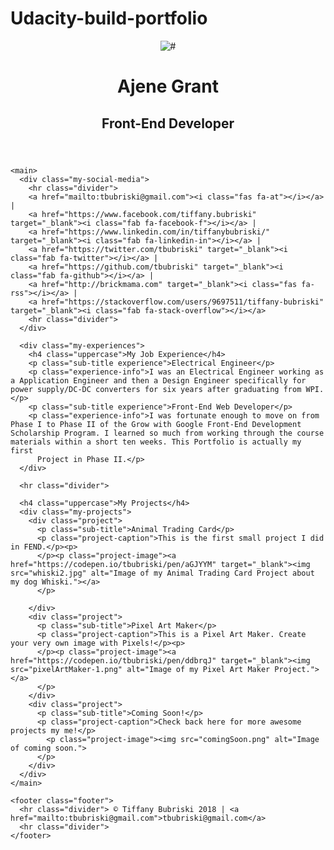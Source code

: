 # Udacity-build-portfolio
<html lang="en">
<head>
  <meta charset="utf-8">
  <meta name="viewport" content="width=device-width,initial-scale=1.0">
  <meta http-equiv="X-UA-Compatible" content="IE=edge">
  <link rel="stylesheet" media="only screen and (min-width:1px)" href="styleSmall.css">
  <link rel="stylesheet" media="only screen and (min-width:800px)" href="styleMedium.css">
  <link rel="stylesheet" media="only screen and (min-width:1000px)" href="styleLarge.css">
  <link rel="stylesheet" href="https://use.fontawesome.com/releases/v5.0.10/css/all.css" integrity="sha384-+d0P83n9kaQMCwj8F4RJB66tzIwOKmrdb46+porD/OvrJ+37WqIM7UoBtwHO6Nlg" crossorigin="anonymous">
  <title>Ajene Grant's Portfolio</title>
</head>

<body>
  <div class="container">
    <header class="header">
      <div class="my-picture">
        <img src="#" alt="#" class="my-profile-picture">
      </div>
      <div class="header-box">
        <h1 class="my-name uppercase">Ajene Grant</h1>
        <h2 class="my-title uppercase">Front-End Developer</h2>
      </div>
    </header>

    <main>
      <div class="my-social-media">
        <hr class="divider">
        <a href="mailto:tbubriski@gmail.com"><i class="fas fa-at"></i></a> |
        <a href="https://www.facebook.com/tiffany.bubriski" target="_blank"><i class="fab fa-facebook-f"></i></a> |
        <a href="https://www.linkedin.com/in/tiffanybubriski/" target="_blank"><i class="fab fa-linkedin-in"></i></a> |
        <a href="https://twitter.com/tbubriski" target="_blank"><i class="fab fa-twitter"></i></a> |
        <a href="https://github.com/tbubriski" target="_blank"><i class="fab fa-github"></i></a> |
        <a href="http://brickmama.com" target="_blank"><i class="fas fa-rss"></i></a> |
        <a href="https://stackoverflow.com/users/9697511/tiffany-bubriski" target="_blank"><i class="fab fa-stack-overflow"></i></a>
        <hr class="divider">
      </div>

      <div class="my-experiences">
        <h4 class="uppercase">My Job Experience</h4>
        <p class="sub-title experience">Electrical Engineer</p>
        <p class="experience-info">I was an Electrical Engineer working as a Application Engineer and then a Design Engineer specifically for power supply/DC-DC converters for six years after graduating from WPI.</p>
        <p class="sub-title experience">Front-End Web Developer</p>
        <p class="experience-info">I was fortunate enough to move on from Phase I to Phase II of the Grow with Google Front-End Development Scholarship Program. I learned so much from working through the course materials within a short ten weeks. This Portfolio is actually my first
          Project in Phase II.</p>
      </div>

      <hr class="divider">

      <h4 class="uppercase">My Projects</h4>
      <div class="my-projects">
        <div class="project">
          <p class="sub-title">Animal Trading Card</p>
          <p class="project-caption">This is the first small project I did in FEND.</p><p>
          </p><p class="project-image"><a href="https://codepen.io/tbubriski/pen/aGJYYM" target="_blank"><img src="whiski2.jpg" alt="Image of my Animal Trading Card Project about my dog Whiski."></a>
          </p>

        </div>
        <div class="project">
          <p class="sub-title">Pixel Art Maker</p>
          <p class="project-caption">This is a Pixel Art Maker. Create your very own image with Pixels!</p><p>
          </p><p class="project-image"><a href="https://codepen.io/tbubriski/pen/ddbrqJ" target="_blank"><img src="pixelArtMaker-1.png" alt="Image of my Pixel Art Maker Project."></a>
          </p>
        </div>
        <div class="project">
          <p class="sub-title">Coming Soon!</p>
          <p class="project-caption">Check back here for more awesome projects my me!</p>
            <p class="project-image"><img src="comingSoon.png" alt="Image of coming soon.">
          </p>
        </div>
      </div>
    </main>

    <footer class="footer">
      <hr class="divider"> © Tiffany Bubriski 2018 | <a href="mailto:tbubriski@gmail.com">tbubriski@gmail.com</a>
      <hr class="divider">
    </footer>
  </div>



</body>
</html>
